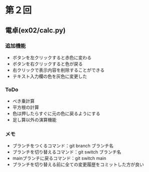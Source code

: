 # 第２回
## 電卓(ex02/calc.py)
### 追加機能
- ボタンを左クリックすると赤色に変わる
- ボタンを右クリックすると色が戻る
- 右クリックで表示内容を削除することができる
- テキスト入力欄の色を灰色に変更した
### ToDo
- べき乗計算
- 平方根の計算
- 色は押したらすぐに元の色に戻るようにする
- 足し算以外の演算機能

### メモ
- ブランチをつくるコマンド：git branch ブランチ名
- ブランチを切り替えるコマンド：git switch ブランチ名
- mainブランチに戻るコマンド：git switch main
- ブランチを切り替える前に全ての変更履歴をコミットした方が良い